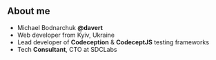 ##  About me 

* Michael Bodnarchuk **@davert**
* Web developer from Kyiv, Ukraine
* Lead developer of **Codeception** & **CodeceptJS** testing frameworks
* Tech **Consultant**, CTO at SDCLabs 



